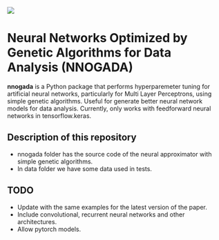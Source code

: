 [<img src="https://img.shields.io/badge/astro--ph.CO-%20%09arXiv%3A2209.02685-red.svg">](https://arxiv.org/abs/2209.02685)

# Neural Networks Optimized by Genetic Algorithms for Data Analysis (NNOGADA) 

**nnogada** is a Python package that performs hyperparemeter tuning for artificial neural networks, particularly for Multi Layer Perceptrons, using simple genetic algorithms. Useful for generate better neural network models for data analysis. Currently, only works with feedforward neural networks in tensorflow.keras.


## Description of this repository

- nnogada folder has the source code of the neural approximator with simple genetic algorithms.
- In data folder we have some data used in tests. 

## TODO 

- Update with the same examples for the latest version of the paper.
- Include convolutional, recurrent neural networks and other architectures.
- Allow pytorch models.
